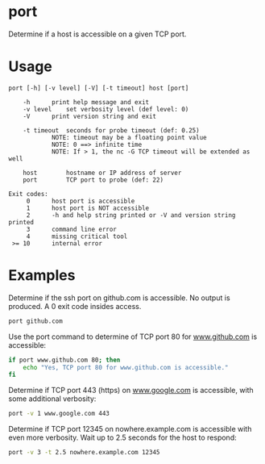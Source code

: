 # port

Determine if a host is accessible on a given TCP port.


# Usage

```
port [-h] [-v level] [-V] [-t timeout] host [port]

	-h		print help message and exit
	-v level	set verbosity level (def level: 0)
	-V		print version string and exit

	-t timeout	seconds for probe timeout (def: 0.25)
			NOTE: timeout may be a floating point value
			NOTE: 0 ==> infinite time
			NOTE: If > 1, the nc -G TCP timeout will be extended as well

	host		hostname or IP address of server
	port		TCP port to probe (def: 22)

Exit codes:
     0	    host port is accessible
     1	    host port is NOT accessible
     2	    -h and help string printed or -V and version string printed
     3	    command line error
     4	    missing critical tool
 >= 10	    internal error
```


# Examples

Determine if the ssh port on github.com is accessible.
No output is produced.  A 0 exit code insides access.

```sh
port github.com
```

Use the port command to determine of TCP port 80 for www.github.com is accessible:

```sh
if port www.github.com 80; then
    echo "Yes, TCP port 80 for www.github.com is accessible."
fi
```

Determine if TCP port 443 (https) on www.google.com is accessible,
with some additional verbosity:

```sh
port -v 1 www.google.com 443
```

Determine if TCP port 12345 on nowhere.example.com is accessible
with even more verbosity.  Wait up to 2.5 seconds for the host to respond:

```sh
port -v 3 -t 2.5 nowhere.example.com 12345
```
